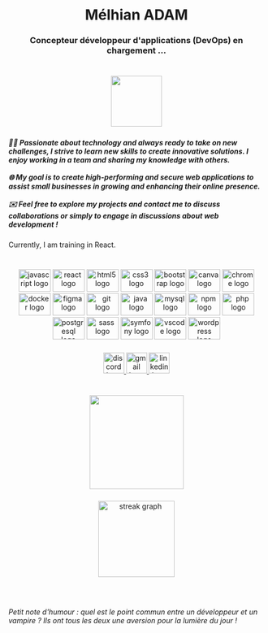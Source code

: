 <h1 align="center"> Mélhian ADAM </h1>

###

<h3 align="center">Concepteur développeur d'applications (DevOps) en chargement ...	</h3>

###

<br clear="both">

<div align="center">
  <img height="100" src="https://media.giphy.com/media/FaAxdPWZ7HKGmlnku7/giphy.gif"  />
</div>

###

<h5 align="start">👨‍💻 Passionate about technology and always ready to take on new challenges, I strive to learn new skills to create innovative solutions. I enjoy working in a team and sharing my knowledge with others.<br>
<br>🌐 My goal is to create high-performing and secure web applications to assist small businesses in growing and enhancing their online presence.<br>
<br>✉️ Feel free to explore my projects and contact me to discuss collaborations or simply to engage in discussions about web development !</h5>

###

Currently, I am training in React.

###

<br clear="both">

<div align="center">
  <img src="https://cdn.jsdelivr.net/gh/devicons/devicon/icons/javascript/javascript-original.svg" height="44" width="63" alt="javascript logo"  />
  <img src="https://cdn.jsdelivr.net/gh/devicons/devicon/icons/react/react-original.svg" height="44" width="63" alt="react logo"  />
  <img src="https://cdn.jsdelivr.net/gh/devicons/devicon/icons/html5/html5-original.svg" height="44" width="63" alt="html5 logo"  />
  <img src="https://cdn.jsdelivr.net/gh/devicons/devicon/icons/css3/css3-original.svg" height="44" width="63" alt="css3 logo"  />
  <img src="https://cdn.jsdelivr.net/gh/devicons/devicon/icons/bootstrap/bootstrap-original.svg" height="44" width="63" alt="bootstrap logo"  />
  <img src="https://cdn.jsdelivr.net/gh/devicons/devicon/icons/canva/canva-original.svg" height="44" width="63" alt="canva logo"  />
  <img src="https://cdn.jsdelivr.net/gh/devicons/devicon/icons/chrome/chrome-original.svg" height="44" width="63" alt="chrome logo"  />
  <img src="https://cdn.jsdelivr.net/gh/devicons/devicon/icons/docker/docker-original.svg" height="44" width="63" alt="docker logo"  />
  <img src="https://cdn.jsdelivr.net/gh/devicons/devicon/icons/figma/figma-original.svg" height="44" width="63" alt="figma logo"  />
  <img src="https://cdn.jsdelivr.net/gh/devicons/devicon/icons/git/git-original.svg" height="44" width="63" alt="git logo"  />
  <img src="https://cdn.jsdelivr.net/gh/devicons/devicon/icons/java/java-original.svg" height="44" width="63" alt="java logo"  />
  <img src="https://cdn.jsdelivr.net/gh/devicons/devicon/icons/mysql/mysql-original.svg" height="44" width="63" alt="mysql logo"  />
  <img src="https://cdn.jsdelivr.net/gh/devicons/devicon/icons/npm/npm-original-wordmark.svg" height="44" width="63" alt="npm logo"  />
  <img src="https://cdn.jsdelivr.net/gh/devicons/devicon/icons/php/php-original.svg" height="44" width="63" alt="php logo"  />
  <img src="https://cdn.jsdelivr.net/gh/devicons/devicon/icons/postgresql/postgresql-original.svg" height="44" width="63" alt="postgresql logo"  />
  <img src="https://cdn.jsdelivr.net/gh/devicons/devicon/icons/sass/sass-original.svg" height="44" width="63" alt="sass logo"  />
  <img src="https://cdn.jsdelivr.net/gh/devicons/devicon/icons/symfony/symfony-original.svg" height="44" width="63" alt="symfony logo"  />
  <img src="https://cdn.jsdelivr.net/gh/devicons/devicon/icons/vscode/vscode-original.svg" height="44" width="63" alt="vscode logo"  />
  <img src="https://cdn.jsdelivr.net/gh/devicons/devicon/icons/wordpress/wordpress-original.svg" height="44" width="63" alt="wordpress logo"  />
</div>

###

<div align="center">
  <a href="https://discord.com/channels/@Neordan#2601" target="_blank">
    <img src="https://img.shields.io/static/v1?message=Discord&logo=discord&label=&color=7289DA&logoColor=white&labelColor=&style=plastic" height="41" alt="discord logo"  />
  </a>
  <a href="mailto:melhian.adam@gmail.com" target="_blank">
    <img src="https://img.shields.io/static/v1?message=Gmail&logo=gmail&label=&color=D14836&logoColor=white&labelColor=&style=plastic" height="41" alt="gmail logo"  />
  </a>
  <a href="https://www.linkedin.com/in/m%C3%A9lhian-adam/" target="_blank">
    <img src="https://img.shields.io/static/v1?message=LinkedIn&logo=linkedin&label=&color=0077B5&logoColor=white&labelColor=&style=plastic" height="41" alt="linkedin logo"  />
  </a>
</div>

###

<br clear="both">

<div align="center">
  <img height="185" src="https://media.giphy.com/media/aEwLTJvYxwo1L09oyP/giphy.gif"  />
</div>

###

<div align="center">
  <img src="https://streak-stats.demolab.com?user=Neordan&locale=en&mode=daily&theme=dracula&hide_border=false&border_radius=5&order=3" height="150" alt="streak graph"  />
</div>

###

<br clear="both">

<h6 align="left">Petit note d'humour : quel est le point commun entre un développeur et un vampire ? Ils ont tous les deux une aversion pour la lumière du jour !</h6>

###
